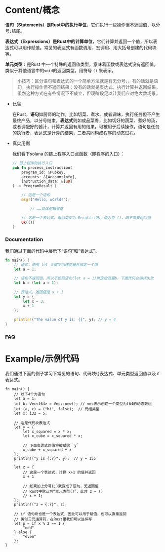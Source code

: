 # Content/概念

**语句（Statements）**是Rust中的**执行单位**，它们执行一些操作但不返回值，以分号`;`结尾。

**表达式（Expressions）**是Rust中的**计算单位**，它们计算并返回一个值，所以表达式可以用作赋值。常见的表达式有函数调用、宏调用、用大括号创建的代码块等。

**单元类型**：是Rust 中一个特殊的返回值类型，意味着函数或表达式没有返回值，类似于其他语言中的`void`的返回类型。用符号 `()` 来表示。

> 小技巧：区分语句和表达式的一个简单方法就是有无分号`;`，有的话就是语句，执行操作但不返回结果；没有的话就是表达式，执行计算并返回结果。虽然这种方式在有些情况下不成立，但现阶段足以让我们应对绝大数场景。
> 
- 比喻
    
    在Rust，**语句**如厨师的动作，比如切菜、煮水、或者调味，执行任务但不产生最终产品，以分号结束。**表达式**则如成品菜肴，比如切好的蔬菜、煮好的汤，或者调配好的酱汁，计算并返回有用的结果，可被用于后续操作。语句是任务的执行者，表达式是计算的结果，二者共同构成程序的动态过程。
    
- 真实用例
    
    我们看下solana 的链上程序入口点函数（即程序的入口）：
    
    ```rust
    // 链上程序的执行入口
    pub fn process_instruction(
        program_id: &Pubkey,
        accounts: &[AccountInfo],
        instruction_data: &[u8]
    ) -> ProgramResult {
    
        // 这是一个语句
        msg!("Hello, world!");
    		
    		// ……具体逻辑省略
    
        // 这是一个表达式，返回类型为 Result::Ok，值为空 ()，即不需要返回值
        Ok(())
    }
    ```
    

### Documentation

我们通过下面的代码中展示下“语句”和“表达式”。

```rust
fn main() {
    // 语句，使用 let 关键字创建变量并绑定一个值
    let a = 1;

    // 语句不返回值，所以不能把语句(let a = 1)绑定给变量b，下面代码会编译失败
    let b = (let a = 1);
    
    // 表达式，返回值是 x + 1
    let y = {
        let x = 3;
        x + 1
    };
    
    println!("The value of y is: {}", y); // y = 4
}
```

### FAQ

# Example/示例代码

我们通过下面的例子学习下常见的语句、代码块{}表达式、单元类型返回值以及 if 表达式。

```solidity
fn main() {
    // 以下4个为语句
    let a = 1;
    let b: Vec<f64> = Vec::new(); // vec表示创建一个类型为f64的动态数组
    let (a, c) = ("hi", false);  // 元组类型
    let x: i32 = 5;

    // 这是代码块表达式
    let y = {
        let x_squared = x * x;
        let x_cube = x_squared * x;

        // 下面表达式的值将被赋给 `y`
        x_cube + x_squared + x
    };
    println!("y is {:?}", y);  // y = 155

    let z = {
        // 这是一个表达式，计算 x+1 的值并返回
        x + 1 

        // 如果加上分号(;)就变成了语句，无返回值
        // Rust中默认为“单元类型()”，此时 z = ()
        // x + 1; 
    };
    println!("z = {:?}", z);
    
    // if 语句块也是一个表达式，因此可以用于赋值，也可以直接返回
    // 类似三元运算符，在Rust里我们可以这样写
    let p = if x % 2 == 1 {
        "odd"
    } else {
        "even"
    };
}
```